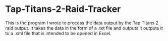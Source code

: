 # Tap-Titans-2-Raid-Tracker

This is the program I wrote to process the data output by the Tap Titans 2 raid output. It takes the data in the form of 
a .txt file and outputs it outputs it to a .xml file that is intended to be opened in Excel.
